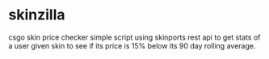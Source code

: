 # skinzilla
csgo skin price checker
simple script using skinports rest api to get stats of a user given skin to see if its price is 15% below its 90 day rolling average.

